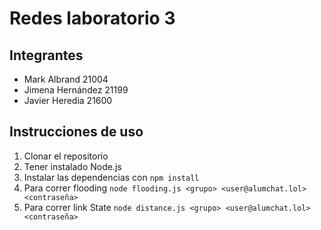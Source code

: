 # Redes laboratorio 3

## Integrantes
- Mark Albrand 21004
- Jimena Hernández 21199
- Javier Heredia 21600

## Instrucciones de uso
1. Clonar el repositorio
2. Tener instalado Node.js
3. Instalar las dependencias con `npm install`
4. Para correr flooding `node flooding.js <grupo> <user@alumchat.lol> <contraseña>`
5. Para correr link State `node distance.js <grupo> <user@alumchat.lol> <contraseña>`
